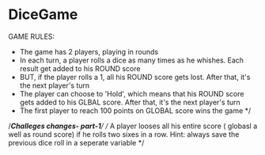 # DiceGame
GAME RULES:
- The game has 2 players, playing in rounds
- In each turn, a player rolls a dice as many times as he whishes. Each result get added to his ROUND score
- BUT, if the player rolls a 1, all his ROUND score gets lost. After that, it's the next player's turn
- The player can choose to 'Hold', which means that his ROUND score gets added to his GLBAL score. After that, it's the next player's turn
- The first player to reach 100 points on GLOBAL score wins the game
*/

/***********Challeges changes- part-1**********/
/* A player looses all his entire score ( globasl a well as round score) if he rolls two sixes in a row.
Hint: always save the previous dice roll in a seperate variable */

